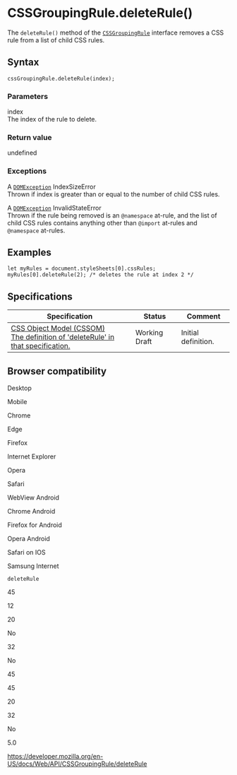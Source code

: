 # CSSGroupingRule.deleteRule()

The `deleteRule()` method of the [`CSSGroupingRule`](../cssgroupingrule) interface removes a CSS rule from a list of child CSS rules.

## Syntax

    cssGroupingRule.deleteRule(index);

### Parameters

index  
The index of the rule to delete.

### Return value

undefined

### Exceptions

A [`DOMException`](../domexception) IndexSizeError  
Thrown if index is greater than or equal to the number of child CSS rules.

A [`DOMException`](../domexception) InvalidStateError  
Thrown if the rule being removed is an `@namespace` at-rule, and the list of child CSS rules contains anything other than `@import` at-rules and `@namespace` at-rules.

## Examples

    let myRules = document.styleSheets[0].cssRules;
    myRules[0].deleteRule(2); /* deletes the rule at index 2 */

## Specifications

<table><thead><tr class="header"><th>Specification</th><th>Status</th><th>Comment</th></tr></thead><tbody><tr class="odd"><td><a href="https://drafts.csswg.org/cssom/#dom-cssgroupingrule-deleterule">CSS Object Model (CSSOM)<br />
<span class="small">The definition of 'deleteRule' in that specification.</span></a></td><td><span class="spec-wd">Working Draft</span></td><td>Initial definition.</td></tr></tbody></table>

## Browser compatibility

Desktop

Mobile

Chrome

Edge

Firefox

Internet Explorer

Opera

Safari

WebView Android

Chrome Android

Firefox for Android

Opera Android

Safari on IOS

Samsung Internet

`deleteRule`

45

12

20

No

32

No

45

45

20

32

No

5.0

<a href="https://developer.mozilla.org/en-US/docs/Web/API/CSSGroupingRule/deleteRule" class="_attribution-link">https://developer.mozilla.org/en-US/docs/Web/API/CSSGroupingRule/deleteRule</a>
